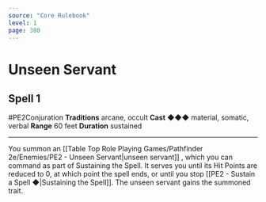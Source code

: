 ```yaml
---
source: "Core Rulebook"
level: 1
page: 380
---
```


# Unseen Servant
## Spell 1
#PE2Conjuration 
**Traditions** arcane, occult
**Cast** ◆◆◆ material, somatic, verbal
**Range** 60 feet
**Duration** sustained

-----
You summon an [[Table Top Role Playing Games/Pathfinder 2e/Enemies/PE2 - Unseen Servant|unseen servant]] , which you can command as part of Sustaining the Spell. It serves you until its Hit Points are reduced to 0, at which point the spell ends, or until you stop [[PE2 - Sustain a Spell ◆|Sustaining the Spell]]. The unseen servant gains the summoned trait.
